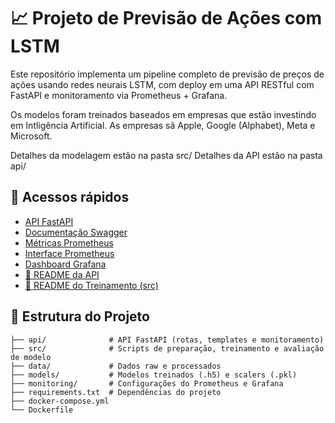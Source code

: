 # 📈 Projeto de Previsão de Ações com LSTM

Este repositório implementa um pipeline completo de previsão de preços de ações usando redes neurais LSTM, com deploy em uma API RESTful com FastAPI e monitoramento via Prometheus + Grafana.

Os modelos foram treinados baseados em empresas que estão investindo em Intligência Artificial.
As empresas sã Apple, Google (Alphabet), Meta e Microsoft.

Detalhes da modelagem estão na pasta src/
Detalhes da API estão na pasta api/

## 🔗 Acessos rápidos

- [API FastAPI](http://localhost:8000/)
- [Documentação Swagger](http://localhost:8000/docs)
- [Métricas Prometheus](http://localhost:8000/metrics)
- [Interface Prometheus](http://localhost:9090)
- [Dashboard Grafana](http://localhost:3000)
- [📂 README da API](./api/README.md)
- [🧠 README do Treinamento (src)](./src/README.md)

## 📁 Estrutura do Projeto

```
├── api/              # API FastAPI (rotas, templates e monitoramento)
├── src/              # Scripts de preparação, treinamento e avaliação de modelo
├── data/             # Dados raw e processados
├── models/           # Modelos treinados (.h5) e scalers (.pkl)
├── monitoring/       # Configurações do Prometheus e Grafana
├── requirements.txt  # Dependências do projeto
├── docker-compose.yml
└── Dockerfile
```
